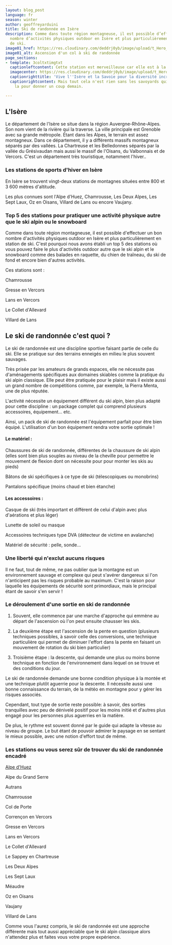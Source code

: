 ```yaml
---
layout: blog_post
language: fr
season: winter
author: geoffreyarduini
title: Ski de randonnée en Isère
description: Comme dans toute région montagneuse, il est possible d’effectuer un bon
  nombre d’activités physiques outdoor en Isère et plus particulièrement en station
  de ski.
image01_href: https://res.cloudinary.com/deddrj0yb/image/upload/t_Hero_under_TopNav/v1638883533/website/winter/Ski-randonne-ascension_g8hj01.jpg
image01_alt: Ascension d'un col à ski de randonnée
page_sections:
- template: 3coltxtimgtxt
  captionleftcontent: Cette station est merveilleuse car elle est à la parfaite altitude.
  imagecenter: https://res.cloudinary.com/deddrj0yb/image/upload/t_Hero_under_TopNav/v1638883541/website/winter/Ski-marche-groupe_snuwan.jpg
  captionrighttitle: 'Vive l''Isère et la Savoie pour la diversité incroyable de paysages. '
  captionrightcontent: Mais tout cela n'est rien sans les savoyards qui sont toujours
    la pour donner un coup demain.

---
```

## L'Isère

Le département de l'Isère se situe dans la région Auvergne-Rhône-Alpes. Son nom vient de la rivière qui la traverse. La ville principale est Grenoble avec sa grande métropole. Étant dans les Alpes, le terrain est assez montagneux. Dans ce département, il y a différents massifs montagneux séparés par des vallées. La Chartreuse et les Belledonnes séparés par la vallée du Grésivaudan mais aussi le massif de l'Oisans, du Valbonnais et de Vercors. C'est un département très touristique, notamment l'hiver..

### Les stations de sports d'hiver en Isère

En Isère se trouvent vingt-deux stations de montagnes situées entre 800 et 3 600 mètres d'altitude.

Les plus connues sont l'Alpe d'Huez, Chamrousse, Les Deux Alpes, Les Sept Laux, Oz en Oisans, Villard de Lans ou encore Vaujany.

### Top 5 des stations pour pratiquer une activité physique autre que le ski alpin ou le snowboard 

Comme dans toute région montagneuse, il est possible d'effectuer un bon nombre d'activités physiques outdoor en Isère et plus particulièrement en station de ski. C'est pourquoi nous avons établi un top 5 des stations où vous pouvez faire le plus d'activités outdoor autre que le ski alpin et le snowboard comme des balades en raquette, du chien de traîneau, du ski de fond et encore bien d'autres activités.

Ces stations sont :

 Chamrousse

 Gresse en Vercors

 Lans en Vercors

 Le Collet d'Allevard

 Villard de Lans

## Le ski de randonnée c'est quoi ?

Le ski de randonnée est une discipline sportive faisant partie de celle du ski. Elle se pratique sur des terrains enneigés en milieu le plus souvent sauvages.

Très prisée par les amateurs de grands espaces, elle ne nécessite pas d'aménagements spécifiques aux domaines skiables comme la pratique du ski alpin classique. Elle peut être pratiquée pour le plaisir mais il existe aussi un grand nombre de compétitions comme, par exemple, la Pierra Menta, une de plus réputée.

L'activité nécessite un équipement différent du ski alpin, bien plus adapté pour cette discipline : un package complet qui comprend plusieurs accessoires, équipement... etc.

Ainsi, un pack de ski de randonnée est l'équipement parfait pour être bien équipé. L'utilisation d'un bon équipement rendra votre sortie optimale !

#### Le matériel :

 Chaussures de ski de randonnée, différentes de la chaussure de ski alpin (elles sont bien plus souples au niveau de la cheville pour permettre le mouvement de flexion dont on nécessite pour pour monter les skis au pieds)

 Bâtons de ski spécifiques à ce type de ski (télescopiques ou monobrins)

 Pantalons spécifique (moins chaud et bien étanche)

#### Les accessoires :

 Casque de ski (très important et différent de celui d'alpin avec plus d'aérations et plus léger)

 Lunette de soleil ou masque

 Accessoires techniques type DVA (détecteur de victime en avalanche)

 Matériel de sécurité : pelle, sonde...

### Une liberté qui n'exclut aucuns risques

Il ne faut, tout de même, ne pas oublier que la montagne est un environnement sauvage et complexe qui peut s'avérer dangereux si l'on n'anticipent pas les risques probable au maximum. C'est la raison pour laquelle les équipements de sécurité sont primordiaux, mais le principal étant de savoir s'en servir !

### Le déroulement d'une sortie en ski de randonnée

1. Souvent, elle commence par une marche d'approche qui emmène au départ de l'ascension où l'on peut ensuite chausser les skis.

2. La deuxième étape est l'ascension de la pente en question (plusieurs techniques possibles, à savoir celle des conversions, une technique particulière qui permet de diminuer l'effort dans la pente en faisant un mouvement de rotation du ski bien particulier)

3. Troisième étape : la descente, qui demande une plus ou moins bonne technique en fonction de l'environnement dans lequel on se trouve et des conditions du jour.

Le ski de randonnée demande une bonne condition physique à la montée et une technique plutôt aguerrie pour la descente. Il nécessite aussi une bonne connaissance du terrain, de la météo en montagne pour y gérer les risques associés.

Cependant, tout type de sortie reste possible: à savoir, des sorties tranquilles avec peu de dénivelé positif pour les moins initié et d'autres plus engagé pour les personnes plus aguerries en la matière.

De plus, le rythme est souvent donné par le guide qui adapte la vitesse au niveau de groupe. Le but étant de pouvoir admirer le paysage en se sentant le mieux possible, avec une notion d'effort tout de même.

### Les stations ou vous serez sûr de trouver du ski de randonnée encadré

 [Alpe d'Huez](fr/hiver/station/alpe-d-huez "Les locations à l'Alpe d'Huez")

 Alpe du Grand Serre

 Autrans

 Chamrousse

 Col de Porte

 Corrençon en Vercors

 Gresse en Vercors

 Lans en Vercors

 Le Collet d'Allevard

 Le Sappey en Chartreuse

 Les Deux Alpes

 Les Sept Laux

 Méaudre

 Oz en Oisans

 Vaujany

 Villard de Lans

Comme vous l'aurez compris, le ski de randonnée est une approche différente mais tout aussi appréciable que le ski alpin classique alors n'attendez plus et faites vous votre propre expérience.